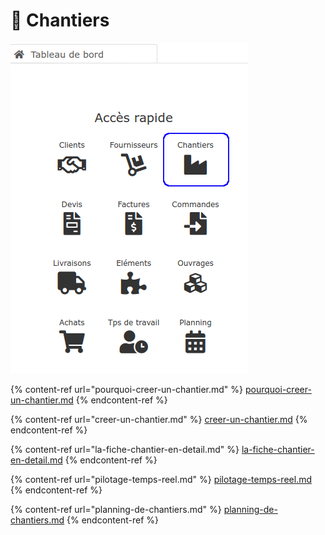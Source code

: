 # 👷 Chantiers

![](../../.gitbook/assets/chantiers-acces-rapide.png)

{% content-ref url="pourquoi-creer-un-chantier.md" %}
[pourquoi-creer-un-chantier.md](pourquoi-creer-un-chantier.md)
{% endcontent-ref %}

{% content-ref url="creer-un-chantier.md" %}
[creer-un-chantier.md](creer-un-chantier.md)
{% endcontent-ref %}

{% content-ref url="la-fiche-chantier-en-detail.md" %}
[la-fiche-chantier-en-detail.md](la-fiche-chantier-en-detail.md)
{% endcontent-ref %}

{% content-ref url="pilotage-temps-reel.md" %}
[pilotage-temps-reel.md](pilotage-temps-reel.md)
{% endcontent-ref %}

{% content-ref url="planning-de-chantiers.md" %}
[planning-de-chantiers.md](planning-de-chantiers.md)
{% endcontent-ref %}

